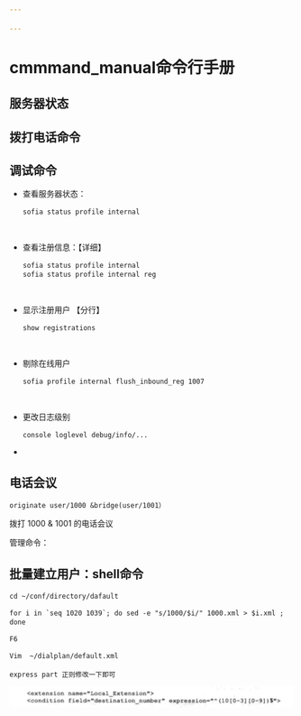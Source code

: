 ```yaml
---

---
```


# cmmmand_manual命令行手册

## 服务器状态



## 拨打电话命令





## 调试命令



* 查看服务器状态：

  ~~~
  sofia status profile internal
  ~~~

  ​

* 查看注册信息：【详细】

  ~~~
  sofia status profile internal
  sofia status profile internal reg
  ~~~

  ​

* 显示注册用户 【分行】

  ~~~
  show registrations
  ~~~
  ​

* 剔除在线用户

  ```
  sofia profile internal flush_inbound_reg 1007 
  ```

  ​

* 更改日志级别

  ~~~
  console loglevel debug/info/...
  ~~~

* ​



## 电话会议

~~~
originate user/1000 &bridge(user/1001）
~~~



拨打 1000 & 1001 的电话会议





管理命令：

## 批量建立用户：shell命令

```shell
cd ~/conf/directory/dafault
```

```shell
for i in `seq 1020 1039`; do sed -e "s/1000/$i/" 1000.xml > $i.xml ; done
```

```shell
F6
```

```
Vim  ~/dialplan/default.xml

express part 正则修改一下即可
```

![](https://raw.githubusercontent.com/latermonk/voip_practise/master/img/change_dialplan.jpg)

